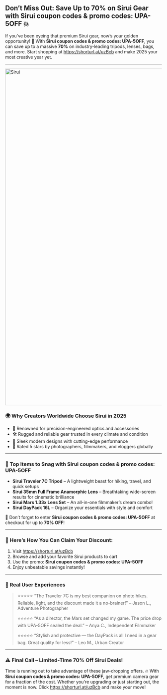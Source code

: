 <h2>Don’t Miss Out: Save Up to 70% on Sirui Gear with Sirui coupon codes & promo codes: UPA-5OFF 💥</h2>
<p>If you’ve been eyeing that premium Sirui gear, now’s your golden opportunity! 🎯 With <strong>Sirui coupon codes & promo codes: UPA-5OFF</strong>, you can save up to a massive <strong>70%</strong> on industry-leading tripods, lenses, bags, and more. Start shopping at <a href="https://shorturl.at/uzBcb" target="_blank" rel="noopener noreferrer">https://shorturl.at/uzBcb</a> and make 2025 your most creative year yet.</p>
<hr />
<img src="https://images.mirror-media.xyz/publication-images/Zf7UqrS4F4W15wLrO_esC.png?height=667&width=1333" alt="Sirui" width="1080">
<h3>🌍 Why Creators Worldwide Choose Sirui in 2025</h3>
<ul>
  <li>💎 Renowned for precision-engineered optics and accessories</li>
  <li>🛠️ Rugged and reliable gear trusted in every climate and condition</li>
  <li>🔬 Sleek modern designs with cutting-edge performance</li>
  <li>💯 Rated 5 stars by photographers, filmmakers, and vloggers globally</li>
</ul>
<hr />
<h3>🎒 Top Items to Snag with Sirui coupon codes & promo codes: UPA-5OFF</h3>
<ul>
  <li><strong>Sirui Traveler 7C Tripod</strong> – A lightweight beast for hiking, travel, and quick setups</li>
  <li><strong>Sirui 35mm Full Frame Anamorphic Lens</strong> – Breathtaking wide-screen results for cinematic brilliance</li>
  <li><strong>Sirui Mars 1.33x Lens Set</strong> – An all-in-one filmmaker’s dream combo!</li>
  <li><strong>Sirui DayPack 16L</strong> – Organize your essentials with style and comfort</li>
</ul>
<p>🎁 Don’t forget to enter <strong>Sirui coupon codes & promo codes: UPA-5OFF</strong> at checkout for up to <strong>70% OFF</strong>!</p>
<hr />
<h3>📌 Here’s How You Can Claim Your Discount:</h3>
<ol>
  <li>Visit <a href="https://shorturl.at/uzBcb" target="_blank" rel="noopener noreferrer">https://shorturl.at/uzBcb</a></li>
  <li>Browse and add your favorite Sirui products to cart</li>
  <li>Use the promo: <strong>Sirui coupon codes & promo codes: UPA-5OFF</strong></li>
  <li>Enjoy unbeatable savings instantly!</li>
</ol>
<hr />
<h3>💬 Real User Experiences</h3>
<blockquote>
  <p>⭐⭐⭐⭐⭐ “The Traveler 7C is my best companion on photo hikes. Reliable, light, and the discount made it a no-brainer!” – Jason L., Adventure Photographer</p>
  <p>⭐⭐⭐⭐⭐ “As a director, the Mars set changed my game. The price drop with UPA-5OFF sealed the deal.” – Anya C., Independent Filmmaker</p>
  <p>⭐⭐⭐⭐⭐ “Stylish and protective — the DayPack is all I need in a gear bag. Great quality for less!” – Leo M., Urban Creator</p>
</blockquote>
<hr />
<h3>⚠️ Final Call – Limited-Time 70% Off Sirui Deals!</h3>
<p>Time is running out to take advantage of these jaw-dropping offers. 🔥 With <strong>Sirui coupon codes & promo codes: UPA-5OFF</strong>, get premium camera gear for a fraction of the cost. Whether you're upgrading or just starting out, the moment is now. Click <a href="https://shorturl.at/uzBcb" target="_blank" rel="noopener noreferrer">https://shorturl.at/uzBcb</a> and make your move!</p>
